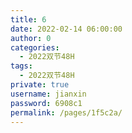 ```yaml
---
title: 6
date: 2022-02-14 06:00:00
author: 0
categories: 
  - 2022双节48H
tags: 
  - 2022双节48H
private: true
username: jianxin
password: 6908c1
permalink: /pages/1f5c2a/
---
```


